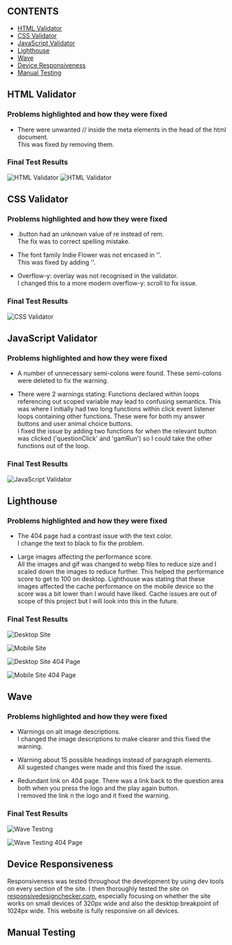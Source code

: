 ## CONTENTS

* [HTML Validator](#html-validator)
* [CSS Validator](#css-validator)
* [JavaScript Validator](#javascript-validator)
* [Lighthouse](#lighthouse)
* [Wave](#wave)
* [Device Responsiveness](#device-responsiveness)
* [Manual Testing](#manual-testing)

## HTML Validator  


### Problems highlighted and how they were fixed  

* There were unwanted // inside the meta elements in the head of the html document.  
  This was fixed by removing them.

### Final Test Results

![HTML Validator](assets/media/testing/html-validator.png)
![HTML Validator](assets/media/testing/error-html-validator.png)

## CSS Validator  


### Problems highlighted and how they were fixed  

* .button had an unknown value of re instead of rem.  
  The fix was to correct spelling mistake.  

* The font family Indie Flower was not encased in ''.  
  This was fixed by adding ''.

* Overflow-y: overlay was not recognised in the validator.  
  I changed this to a more modern overflow-y: scroll to fix issue.

### Final Test Results  

![CSS Validator](assets/media/testing/css-validator.PNG)

## JavaScript Validator 


### Problems highlighted and how they were fixed  

* A number of unnecessary semi-colons were found.
  These semi-colons were deleted to fix the warning.

* There were 2 warnings stating: Functions declared within loops referencing out scoped variable may lead to confusing semantics. This was where I initially had two long functions within click event listener loops containing other functions. These were for both my answer buttons and user animal choice buttons.  
  I fixed the issue by adding two functions for when the relevant button was clicked ('questionClick' and 'gamRun') so I could take the other functions out of the loop.  

### Final Test Results  

![JavaScript Validator](assets/media/testing/jshint.png)

## Lighthouse  

### Problems highlighted and how they were fixed  

* The 404 page had a contrast issue with the text color.  
  I change the text to black to fix the problem.  

* Large images affecting the performance score.  
  All the images and gif was changed to webp files to reduce size and I scaled down the images to reduce further. This helped the performance score to get to 100 on desktop. Lighthouse was stating that these images affected the cache performance on the mobile device so the score was a bit lower than I would have liked. Cache issues are out of scope of this project but I will look into this in the future.  
   

### Final Test Results

![Desktop Site](assets/media/testing/lighthouse-desktop.png)  

![Mobile Site](assets/media/testing/lighthouse-mobile.png)  

![Desktop Site 404 Page](assets/media/testing/lighthouse-404-desktop.png)  

![Mobile Site 404 Page](assets/media/testing/lighthouse-404-mobile.png)

## Wave  

### Problems highlighted and how they were fixed  

* Warnings on alt image descriptions.  
  I changed the image descriptions to make clearer and this fixed the warning.

* Warning about 15 possible headings instead of paragraph elements.  
  All sugested changes were made and this fixed the issue.

* Redundant link on 404 page. There was a link back to the question area both when you press the logo and the play again button.  
  I removed the link n the logo and it fixed the warning.  
   

### Final Test Results


![Wave Testing](assets/media/testing/wave.png)  

![Wave Testing 404 Page](assets/media/testing/wave-404.png)  

## Device Responsiveness  

Responsiveness was tested throughout the development by using dev tools on every section of the site. I then thoroughly tested the site on [responsivedesignchecker.com](https://www.responsivedesignchecker.com/checker.php?url=https%3A%2F%2Fdaviddock.github.io%2FElephantMouseMonkey%2F&width=1400&height=700), especially focusing on whether the site works on small devices of 320px wide and also the desktop breakpoint of 1024px wide. This website is fully responsive on all devices.  

## Manual Testing  

